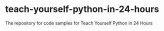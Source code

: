 teach-yourself-python-in-24-hours
=================================

The repository for code samples for Teach Yourself Python in 24 Hours
